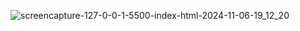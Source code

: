 ![screencapture-127-0-0-1-5500-index-html-2024-11-06-19_12_20](https://github.com/user-attachments/assets/de126772-32f3-4f76-83e5-4a101dc336e1)
